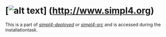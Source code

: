 [![alt text](https://raw.githubusercontent.com/ms123s/simpl4-deployed/master/etc/images/simpl4_logo.png "simpl4 logo")] (http://www.simpl4.org)
=================
This is a part of [*simpl4-deployed*](https://github.com/ms123s/simpl4-deployed) or [*simpl4-src*](https://github.com/ms123s/simpl4-src)  and is accessed during the installationtask.
